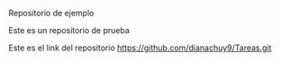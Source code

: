 Repositorio de ejemplo


Este es un repositorio de prueba


Este es el link del repositorio  https://github.com/dianachuy9/Tareas.git

